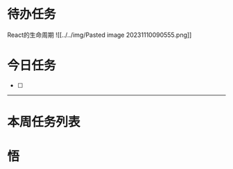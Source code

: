 # 待办任务


React的生命周期
![[../../img/Pasted image 20231110090555.png]]

# 今日任务
- [ ] 




------
# 本周任务列表



# 悟